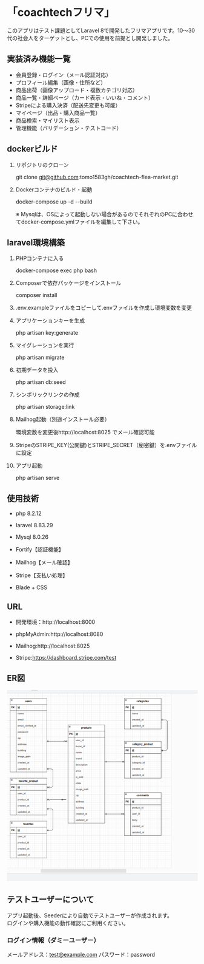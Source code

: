 # 「coachtechフリマ」

このアプリはテスト課題としてLaravel 8で開発したフリマアプリです。10～30代の社会人をターゲットとし、PCでの使用を前提とし開発しました。  

## 実装済み機能一覧

- 会員登録・ログイン（メール認証対応）
- プロフィール編集（画像・住所など）
- 商品出荷（画像アップロード・複数カテゴリ対応）
- 商品一覧・詳細ページ（カード表示・いいね・コメント）
- Stripeによる購入決済（配送先変更も可能）
- マイページ（出品・購入商品一覧）
- 商品検索・マイリスト表示
- 管理機能（バリデーション・テストコード）


## dockerビルド

1. リポジトリのクローン  

    git clone git@github.com:tomo1583gh/coachtech-flea-market.git  

2. Dockerコンテナのビルド・起動  

    docker-compose up -d --build  

    ※  Mysqlは、OSによって起動しない場合があるのでそれぞれのPCに合わせてdocker-compose.ymlファイルを編集して下さい。

## laravel環境構築

1. PHPコンテナに入る

    docker-compose exec php bash

2. Composerで依存パッケージをインストール

    composer install

3. .env.exampleファイルをコピーして.envファイルを作成し環境変数を変更

4. アプリケーションキーを生成

    php artisan key:generate

5. マイグレーションを実行

    php artisan migrate

6. 初期データを投入

    php artisan db:seed

7. シンボリックリンクの作成

    php artisan storage:link

8. Mailhog起動（別途インストール必要）

    環境変数を変更後http://localhost:8025 でメール確認可能

9. StripeのSTRIPE_KEY(公開鍵)とSTRIPE_SECRET（秘密鍵）を.envファイルに設定

10. アプリ起動

    php artisan serve

## 使用技術

- php 8.2.12

- laravel 8.83.29

- Mysql 8.0.26

- Fortify【認証機能】

- Mailhog【メール確認】

- Stripe【支払い処理】

- Blade + CSS

## URL

- 開発環境：http://localhost:8000

- phpMyAdmin:http://localhost:8080

- Mailhog:http://localhost:8025

- Stripe:https://dashboard.stripe.com/test

## ER図

![ER図](screenshot/ER_coachtech-flea-market.png)

## テストユーザーについて

アプリ起動後、Seederにより自動でテストユーザーが作成されます。  
ログインや購入機能の動作確認にご利用ください。

### ログイン情報（ダミーユーザー）

メールアドレス：test@example.com
パスワード：password